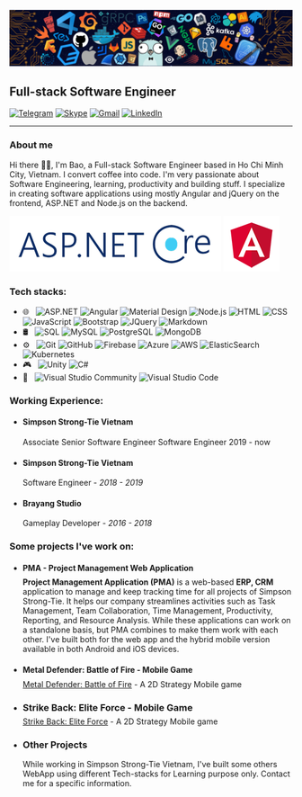 <!--
**baonguyen48/baonguyen48** is a ✨ _special_ ✨ repository because its `README.md` (this file) appears on your GitHub profile.

Here are some ideas to get you started:

- 🔭 I’m currently working on ...
- 🌱 I’m currently learning ...
- 👯 I’m looking to collaborate on ...
- 🤔 I’m looking for help with ...
- 💬 Ask me about ...
- 📫 How to reach me: ...
- 😄 Pronouns: ...
- ⚡ Fun fact: ...
-->

![](https://github.com/baonguyen48/baonguyen48/blob/master/img/header_.png)

## Full-stack Software Engineer

[![Telegram](https://img.shields.io/badge/-TELEGRAM-2CA5E0?style=for-the-badge&logo=telegram&logoColor=white)](https://telegram.me/r3lazx)
[![Skype](https://img.shields.io/badge/-SKYPE-2CA5E0?style=for-the-badge&logo=skype&logoColor=white)](https://join.skype.com/invite/YhHxEP0iXooM)
[![Gmail](https://img.shields.io/badge/-GMAIL-D14836?style=for-the-badge&logo=gmail&logoColor=white)](mailto:baonguyen48287@gmail.com)
[![LinkedIn](https://img.shields.io/badge/-LINKEDIN-0077B5?style=for-the-badge&logo=linkedin&logoColor=white)](https://www.linkedin.com/in/bao-nguyen-145a8011a/)

---

### **About me**

<!-- insert some asp.net and angular image -->

Hi there 👋🏽, I'm Bao, a Full-stack Software Engineer based in Ho Chi Minh City, Vietnam. I convert coffee into code. I'm very passionate about Software Engineering, learning, productivity and building stuff. I specialize in creating software applications using mostly Angular and jQuery on the frontend, ASP.NET and Node.js on the backend.

![](https://github.com/baonguyen48/baonguyen48/blob/master/img/asp-net.png)
![](https://github.com/baonguyen48/baonguyen48/blob/master/img/angular.png)

### **Tech stacks:**

- 🌐 &nbsp;
  ![ASP.NET](https://img.shields.io/badge/-ASP.NET-333333?style=flat&logo=.net)
  ![Angular](https://img.shields.io/badge/-Angular-333333?style=flat&logo=angular&logoColor=de0330)
  ![Material Design](https://img.shields.io/badge/-Material%20Design-333333?style=flat&logo=material-design&logoColor=fff)
  ![Node.js](https://img.shields.io/badge/-Node.js-333333?style=flat&logo=node.js)
  ![HTML](https://img.shields.io/badge/-HTML-333333?style=flat&logo=HTML5)
  ![CSS](https://img.shields.io/badge/-CSS-333333?style=flat&logo=CSS3&logoColor=1572B6)
  ![JavaScript](https://img.shields.io/badge/-JavaScript-333333?style=flat&logo=javascript)
  ![Bootstrap](https://img.shields.io/badge/-Bootstrap-333333?style=flat&logo=bootstrap&logoColor=563D7C)
  ![JQuery](https://img.shields.io/badge/-JQuery-333333?style=flat&logo=jquery)
  ![Markdown](https://img.shields.io/badge/-Markdown-333333?style=flat&logo=markdown)
- 🛢 &nbsp;
  ![SQL](https://img.shields.io/badge/-SQL-333333?style=flat&logo=Microsoft-SQL-Server)
  ![MySQL](https://img.shields.io/badge/-MySQL-333333?style=flat&logo=mysql)
  ![PostgreSQL](https://img.shields.io/badge/-PostgreSQL-333333?style=flat&logo=postgreSql)
  ![MongoDB](https://img.shields.io/badge/-MongoDB-333333?style=flat&logo=mongodb)
- ⚙️ &nbsp;
  ![Git](https://img.shields.io/badge/-Git-333333?style=flat&logo=git)
  ![GitHub](https://img.shields.io/badge/-GitHub-333333?style=flat&logo=github)
  ![Firebase](https://img.shields.io/badge/-Firebase-333333?style=flat&logo=firebase)
  ![Azure](https://img.shields.io/badge/-Azure-333333?style=flat&logo=microsoft-azure&logoColor=226fb2)
  ![AWS](https://img.shields.io/badge/-AWS-333333?style=flat&logo=amazon-aws)
  ![ElasticSearch](https://img.shields.io/badge/-Elastic%20Search-333333?style=flat&logo=elastic)
  ![Kubernetes](https://img.shields.io/badge/-Kubernetes-333333?style=flat&logo=kubernetes)
- 🎮 &nbsp;
  ![Unity](https://img.shields.io/badge/-Unity-333333?style=flat&logo=unity)
  ![C#](https://img.shields.io/badge/-C%23-333333?style=flat&logo=C#)
- 🔧 &nbsp;
  ![Visual Studio Community](https://img.shields.io/badge/-Visual%20Studio%20Community-333333?style=flat&logo=visual-studio-code&logoColor=834dca)
  ![Visual Studio Code](https://img.shields.io/badge/-Visual%20Studio%20Code-333333?style=flat&logo=visual-studio-code&logoColor=007ACC)

### **Working Experience:**

- #### Simpson Strong-Tie Vietnam
  Associate Senior Software Engineer Software Engineer <span float="right">2019 - now</span>
- #### Simpson Strong-Tie Vietnam
  Software Engineer - _2018 - 2019_
- #### Brayang Studio
  Gameplay Developer - _2016 - 2018_

### **Some projects I've work on:**

- #### **PMA - Project Management Web Application**
    <p style="margin-top: -10px"><strong>Project Management Application (PMA)</strong> is a web-based <strong>ERP, CRM</strong> application to manage and keep tracking time for all projects of Simpson Strong-Tie. It helps our company streamlines activities such as Task Management, Team Collaboration, Time Management, Productivity, Reporting, and Resource Analysis. While these applications can work on a standalone basis, but PMA combines to make them work with each other. I've built both for the web app and the hybrid mobile version available in both Android and iOS devices.</p>
- #### **Metal Defender: Battle of Fire - Mobile Game**
    <p style="margin-top: -10px"><a href="https://play.google.com/store/apps/details?id=com.gematelescop.thelastguard&hl=en" target="_blank">Metal Defender: Battle of Fire</a> - A 2D Strategy Mobile game</p>
- ### **Strike Back: Elite Force - Mobile Game**
    <p style="margin-top: -10px"><a href="https://play.google.com/store/apps/details?id=com.brayang.rescusestrikeback&hl=en" target="_blank">Strike Back: Elite Force</a> - A 2D Strategy Mobile game</p>
- ### **Other Projects**
  While working in Simpson Strong-Tie Vietnam, I've built some others WebApp using different Tech-stacks for Learning purpose only. Contact me for a specific information.
